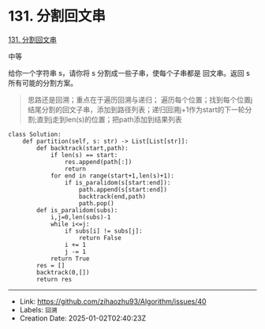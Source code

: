 # 131. 分割回文串

[131. 分割回文串](https://leetcode.cn/problems/palindrome-partitioning/)

中等

给你一个字符串 s，请你将 s 分割成一些子串，使每个子串都是 
回文串。返回 s 所有可能的分割方案。

> 思路还是回溯；重点在于遍历回溯与递归；
> 遍历每个位置；找到每个位置j结尾分割的回文子串，添加到路径列表；递归回溯j+1作为start的下一轮分割;直到j走到len(s)的位置；把path添加到结果列表


```
class Solution:
    def partition(self, s: str) -> List[List[str]]:
        def backtrack(start,path):
            if len(s) == start:
                res.append(path[:])
                return
            for end in range(start+1,len(s)+1):
                if is_paralidom(s[start:end]):
                    path.append(s[start:end])
                    backtrack(end,path)
                    path.pop()
        def is_paralidom(subs):
            i,j=0,len(subs)-1
            while i<=j:
                if subs[i] != subs[j]:
                    return False
                i += 1
                j -= 1
            return True
        res = []
        backtrack(0,[])
        return res
```

---

* Link: https://github.com/zihaozhu93/Algorithm/issues/40
* Labels: `回溯`
* Creation Date: 2025-01-02T02:40:23Z
